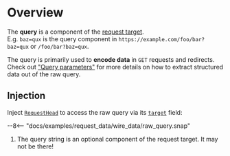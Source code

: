 # Overview

The **query** is a component of the [request target](../request_target.md).\
E.g. `baz=qux` is the query component in `https://example.com/foo/bar?baz=qux` or `/foo/bar?baz=qux`.

The query is primarily used to **encode data** in `GET` requests and redirects.
Check out ["Query parameters"](query_parameters.md) for more details on how to extract structured data
out of the raw query.

## Injection

Inject [`RequestHead`][RequestHead] to access the raw query via its [`target`][RequestHead::target] field:

--8<-- "docs/examples/request_data/wire_data/raw_query.snap"

1. The query string is an optional component of the request target. It may not be there!

[RequestHead]: /api_reference/pavex/request/struct.RequestHead.html
[RequestHead::target]: /api_reference/pavex/request/struct.RequestHead.html#structfield.target
